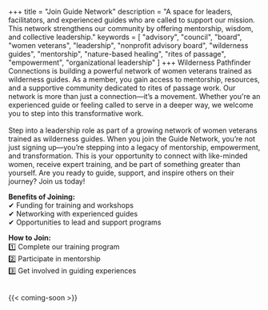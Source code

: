 +++
title = "Join Guide Network"
description = "A space for leaders, facilitators, and experienced guides who are called to support our mission. This network strengthens our community by offering mentorship, wisdom, and collective leadership."
keywords = [
  "advisory",
  "council",
  "board",
  "women veterans",
  "leadership",
  "nonprofit advisory board",
  "wilderness guides",
  "mentorship",
  "nature-based healing",
  "rites of passage",
  "empowerment",
  "organizational leadership"
]
+++
Wilderness Pathfinder Connections is building a powerful network of women veterans trained as wilderness guides. As a member, you gain access to mentorship, resources, and a supportive community dedicated to rites of passage work. Our network is more than just a connection—it’s a movement. Whether you're an experienced guide or feeling called to serve in a deeper way, we welcome you to step into this transformative work.<br>
<br>
Step into a leadership role as part of a growing network of women veterans trained as wilderness guides. When you join the Guide Network, you’re not just signing up—you’re stepping into a legacy of mentorship, empowerment, and transformation. This is your opportunity to connect with like-minded women, receive expert training, and be part of something greater than yourself. Are you ready to guide, support, and inspire others on their journey? Join us today!

**Benefits of Joining:**<br>✔ Funding for training and workshops<br>✔ Networking with experienced guides<br>✔ Opportunities to lead and support programs

**How to Join:**<br>1️⃣ Complete our training program<br>2️⃣ Participate in mentorship<br>3️⃣ Get involved in guiding experiences

<br>{{< coming-soon >}}
